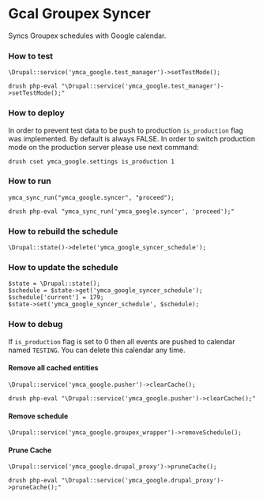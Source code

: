# Gcal Groupex Syncer

Syncs Groupex schedules with Google calendar.

### How to test

```
\Drupal::service('ymca_google.test_manager')->setTestMode();
```
```
drush php-eval "\Drupal::service('ymca_google.test_manager')->setTestMode();"
```

### How to deploy

In order to prevent test data to be push to production `is_production` flag was implemented. By default is always FALSE.
In order to switch production mode on the production server please use next command:

```
drush cset ymca_google.settings is_production 1
```

### How to run

```
ymca_sync_run("ymca_google.syncer", "proceed");
```

```
drush php-eval "ymca_sync_run('ymca_google.syncer', 'proceed');"
```

### How to rebuild the schedule

```
\Drupal::state()->delete('ymca_google_syncer_schedule');
```

### How to update the schedule

```
$state = \Drupal::state();
$schedule = $state->get('ymca_google_syncer_schedule');
$schedule['current'] = 179;
$state->set('ymca_google_syncer_schedule', $schedule);
```

### How to debug

If `is_production` flag is set to 0 then all events are pushed to calendar named `TESTING`. You can delete this calendar any time.

#### Remove all cached entities

```
\Drupal::service('ymca_google.pusher')->clearCache();
```
```
drush php-eval "\Drupal::service('ymca_google.pusher')->clearCache();"
```

#### Remove schedule

```
\Drupal::service('ymca_google.groupex_wrapper')->removeSchedule();
```

#### Prune Cache

```
\Drupal::service('ymca_google.drupal_proxy')->pruneCache();
```
```
drush php-eval "\Drupal::service('ymca_google.drupal_proxy')->pruneCache();"
```
